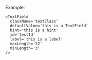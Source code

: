 Example:

    <TextField
      className='testClass'
      defaultValue='this is a TextField'
      hint='this is a hint'
      id='testId'
      label='this is a label'
      maxLength='22'
      minLength='3'
    />
